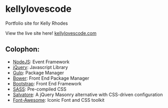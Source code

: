 # kellylovescode
Portfolio site for Kelly Rhodes

View the live site here!  [kellylovescode.com](http://kellylovescode.com)

## Colophon:
  * [NodeJS](https://nodejs.org/en/): Event Framework
  * [jQuery](https://jquery.com/):   Javascript Library
  * [Gulp](http://gulpjs.com/):  Package Manager
  * [Bower](http://bower.io/):  Front End Package Manager 
  * [Bootstrap](http://getbootstrap.com/):  Front End Framework
  * [SASS](http://sass-lang.com/):  Pre-compiled CSS
  * [Salvatore](http://salvattore.com/):  A jQuery Masonry alternative with CSS-driven configuration
  * [Font-Awesome](https://fortawesome.github.io/Font-Awesome/): Iconic Font and CSS toolkit



